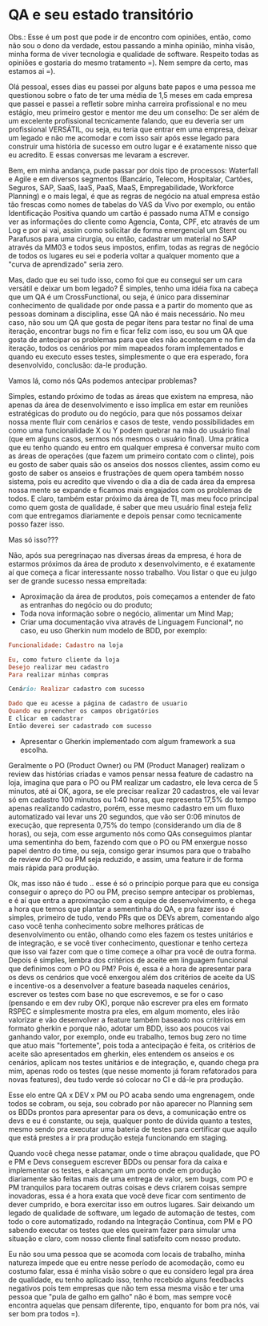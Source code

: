 # QA e seu estado transitório

Obs.: Esse é um post que pode ir de encontro com opiniões, então, como não sou o dono da verdade, estou passando a minha opinião, minha visão, minha forma de viver tecnologia e qualidade de software. Respeito todas as opiniões e gostaria do mesmo tratamento =). Nem sempre da certo, mas estamos ai =).

Olá pessoal, esses dias eu passei por alguns bate papos e uma pessoa me questionou sobre o fato de ter uma média de 1,5 meses em cada empresa que passei e passei a refletir sobre minha carreira profissional e no meu estágio, meu primeiro gestor e mentor me deu um conselho: De ser além de um excelente profissional tecnicamente falando, que eu deveria ser um profissional VERSÁTIL, ou seja, eu teria que entrar em uma empresa, deixar um legado e não me acomodar e com isso sair após esse legado para construir uma história de sucesso em outro lugar e é exatamente nisso que eu acredito. E essas conversas me levaram a escrever.

Bem, em minha andança, pude passar por dois tipo de processos: Waterfall e Agile e em diversos segmentos (Bancário, Telecom, Hospitalar, Cartões, Seguros, SAP, SaaS, IaaS, PaaS, MaaS, Empregabilidade, Workforce Planning) e o mais legal, é que as regras de negócio na atual empresa estão tão frescas como nomes de tabelas do VAS da Vivo por exemplo, ou então Identificação Positiva quando um cartão é passado numa ATM e consigo ver as informações do cliente como Agencia, Conta, CPF, etc através de um Log e por ai vai, assim como solicitar de forma emergencial um Stent ou Parafusos para uma cirurgia, ou então, cadastrar um material no SAP através da MM03 e todos seus impostos, enfim, todas as regras de negócio de todos os lugares eu sei e poderia voltar a qualquer momento que a "curva de aprendizado" seria zero.

Mas, dado que eu sei tudo isso, como foi que eu consegui ser um cara versátil e deixar um bom legado? É simples, tenho uma idéia fixa na cabeça que um QA é um CrossFunctional, ou seja, é único para disseminar conhecimento de qualidade por onde passa e a partir do momento que as pessoas dominam a disciplina, esse QA não é mais necessário. No meu caso, não sou um QA que gosta de pegar itens para testar no final de uma iteração, encontrar bugs no fim e ficar feliz com isso, eu sou um QA que gosta de antecipar os problemas para que eles não aconteçam e no fim da iteração, todos os cenários por mim mapeados foram implementados e quando eu executo esses testes, simplesmente o que era esperado, fora desenvolvido, conclusão: da-le produção.

Vamos lá, como nós QAs podemos antecipar problemas? 

Simples, estando próximo de todas as áreas que existem na empresa, não apenas da área de desenvolvimento e isso implica em estar em reuniões estratégicas do produto ou do negócio, para que nós possamos deixar nossa mente fluir com cenários e casos de teste, vendo possibilidades em como uma funcionalidade X ou Y podem quebrar na mão do usuário final (que em alguns casos, sermos nós mesmos o usuário final). Uma prática que eu tenho quando eu entro em qualquer empresa é conversar muito com as áreas de operações (que fazem um primeiro contato com o clinte), pois eu gosto de saber quais são os anseios dos nossos clientes, assim como eu gosto de saber os anseios e frustrações de quem opera também nosso sistema, pois eu acredito que vivendo o dia a dia de cada área da empresa nossa mente se expande e ficamos mais engajados com os problemas de todos. E claro, também estar próximo da área de TI, mas meu foco principal como quem gosta de qualidade, é saber que meu usuário final esteja feliz com que entregamos diariamente e depois pensar como tecnicamente posso fazer isso.

Mas só isso???

Não, após sua peregrinaçao nas diversas áreas da empresa, é hora de estarmos próximos da área de produto x desenvolvimento, e é exatamente aí que começa a ficar interessante nosso trabalho. Vou listar o que eu julgo ser de grande sucesso nessa empreitada: 

- Aproximação da área de produtos, pois começamos a entender de fato as entranhas do negócio ou do produto;
- Toda nova informação sobre o negócio, alimentar um Mind Map;
- Criar uma documentação viva através de Linguagem Funcional*, no caso, eu uso Gherkin num modelo de BDD, por exemplo: 
```ruby
Funcionalidade: Cadastro na loja

Eu, como futuro cliente da loja
Desejo realizar meu cadastro
Para realizar minhas compras

Cenário: Realizar cadastro com sucesso

Dado que eu acesse a página de cadastro de usuario
Quando eu preencher os campos obrigatórios
E clicar em cadastrar
Então deverei ser cadastrado com sucesso
```
- Apresentar o Gherkin implementado com algum framework a sua escolha. 

Geralmente o PO (Product Owner) ou PM (Product Manager) realizam o review das histórias criadas e vamos pensar nessa feature de cadastro na loja, imagina que para o PO ou PM realizar um cadastro, ele leva cerca de 5 minutos, até ai OK, agora, se ele precisar realizar 20 cadastros, ele vai levar só em cadastro 100 minutos ou 1:40 horas, que representa 17,5% do tempo apenas realizando cadastro, porém, esse mesmo cadastro em um fluxo automatizado vai levar uns 20 segundos, que vão ser 0:06 minutos de execução, que representa 0,75% do tempo (considerando um dia de 8 horas), ou seja, com esse argumento nós como QAs conseguimos plantar uma sementinha do bem, fazendo com que o PO ou PM enxergue nosso papel dentro do time, ou seja, consigo gerar insumos para que o trabalho de review do PO ou PM seja reduzido, e assim, uma feature ir de forma mais rápida para produção.

Ok, mas isso não é tudo .. esse é só o princípio porque para que eu consiga conseguir o apreço do PO ou PM, preciso sempre antecipar os problemas, e é aí que entra a aproximação com a equipe de desenvolvimento, e chega a hora que temos que plantar a sementinha do QA, e pra fazer isso é simples, primeiro de tudo, vendo PRs que os DEVs abrem, comentando algo caso você tenha conhecimento sobre melhores práticas de desenvolvimento ou então, olhando como eles fazem os testes unitários e de integração, e se você tiver conhecimento, questionar e tenho certeza que isso vai fazer com que o time começe a olhar pra você de outra forma. Depois é simples, lembra dos critérios de aceite em linguagem funcional que definimos com o PO ou PM? Pois é, essa é a hora de apresentar para os devs os cenários que você enxergou além dos critérios de aceite da US e incentive-os a desenvolver a feature baseada naqueles cenários, escrever os testes com base no que escrevemos, e se for o caso (pensando e em dev ruby OK), porque não escrever pra eles em formato RSPEC e simplesmente mostra pra eles, em algum momento, eles irão valorizar e vão desenvolver a feature também baseado nos critérios em formato gherkin e porque não, adotar um BDD, isso aos poucos vai ganhando valor, por exemplo, onde eu trabalho, temos bug zero no time que atuo mais "fortemente", pois toda a antecipação é feita, os critérios de aceite são apresentados em gherkin, eles entendem os anseios e os cenários, aplicam nos testes unitários e de integração, e, quando chega pra mim, apenas rodo os testes (que nesse momento já foram refatorados para novas features), deu tudo verde só colocar no CI e dá-le pra produção. 

Esse elo entre QA x DEV x PM ou PO acaba sendo uma engrenagem, onde todos se cobram, ou seja, sou cobrado por não aparecer no Planning sem os BDDs prontos para apresentar para os devs, a comunicação entre os devs e eu é constante, ou seja, qualquer ponto de dúvida quanto a testes, mesmo sendo pra executar uma bateria de testes para certificar que aquilo que está prestes a ir pra produção esteja funcionando em staging.

Quando você chega nesse patamar, onde o time abraçou qualidade, que PO e PM e Devs conseguem escrever BDDs ou pensar fora da caixa e implementar os testes, e alcançam um ponto onde em produção diariamente são feitas mais de uma entrega de valor, sem bugs, com PO e PM tranquilos para tocarem outras coisas e devs criarem coisas sempre inovadoras, essa é a hora exata que você deve ficar com sentimento de dever cumprido, e bora exercitar isso em outros lugares. Sair deixando um legado de qualidade de software, um legado de automação de testes, com todo o core automatizado, rodando na Integração Contínua, com PM e PO sabendo executar os testes que eles queiram fazer para simular uma situação e claro, com nosso cliente final satisfeito com nosso produto.

Eu não sou uma pessoa que se acomoda com locais de trabalho, minha natureza impede que eu entre nesse período de acomodação, como eu costumo falar, essa é minha visão sobre o que eu considero legal pra área de qualidade, eu tenho aplicado isso, tenho recebido alguns feedbacks negativos pois tem empresas que não tem essa mesma visão e ter uma pessoa que "pula de galho em galho" não é bom, mas sempre você encontra aquelas que pensam diferente, tipo, enquanto for bom pra nós, vai ser bom pra todos =).



